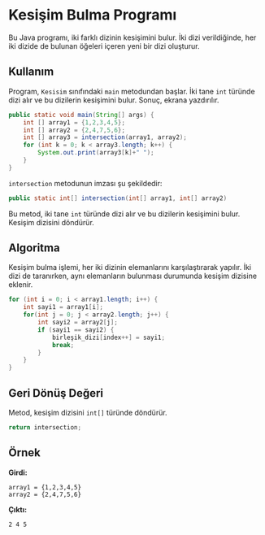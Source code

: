 # Kesişim Bulma Programı
Bu Java programı, iki farklı dizinin kesişimini bulur. İki dizi verildiğinde, her iki dizide de bulunan öğeleri içeren yeni bir dizi oluşturur.

## Kullanım
Program, `Kesisim` sınıfındaki `main` metodundan başlar. İki tane `int` türünde dizi alır ve bu dizilerin kesişimini bulur. Sonuç, ekrana yazdırılır.

```java
public static void main(String[] args) {
    int [] array1 = {1,2,3,4,5};
    int [] array2 = {2,4,7,5,6};
    int [] array3 = intersection(array1, array2);
    for (int k = 0; k < array3.length; k++) {
        System.out.print(array3[k]+" ");
    }   
}
```

`intersection` metodunun imzası şu şekildedir:
```java
public static int[] intersection(int[] array1, int[] array2)
```

Bu metod, iki tane `int` türünde dizi alır ve bu dizilerin kesişimini bulur. Kesişim dizisini döndürür.

## Algoritma
Kesişim bulma işlemi, her iki dizinin elemanlarını karşılaştırarak yapılır. İki dizi de taranırken, aynı elemanların bulunması durumunda kesişim dizisine eklenir.

```java
for (int i = 0; i < array1.length; i++) {
    int sayi1 = array1[i];
    for(int j = 0; j < array2.length; j++) {
        int sayi2 = array2[j];
        if (sayi1 == sayi2) {
            birleşik_dizi[index++] = sayi1;
            break;
        }
    }
}
```

## Geri Dönüş Değeri
Metod, kesişim dizisini `int[]` türünde döndürür.

```java
return intersection;
```

## Örnek
**Girdi:**
```
array1 = {1,2,3,4,5}
array2 = {2,4,7,5,6}
```

**Çıktı:**
```
2 4 5 
```

